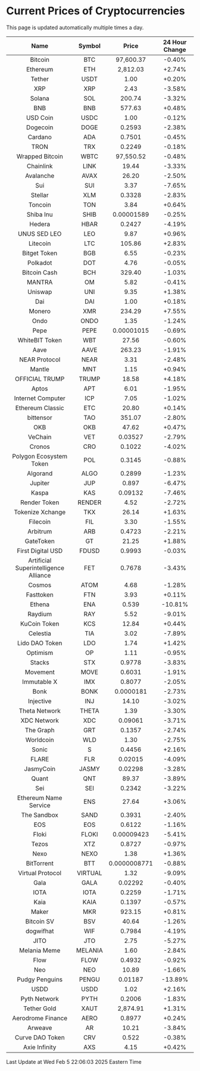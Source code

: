 # Current Prices of Cryptocurrencies
This page is updated automatically multiple times a day.

| Name | Symbol | Price | 24 Hour Change |
| :---: |:---:| :---: | :---: |
| Bitcoin | BTC | 97,600.37 | -0.40% |
| Ethereum | ETH | 2,812.03 | +2.74% |
| Tether | USDT | 1.00 | +0.20% |
| XRP | XRP | 2.43 | -3.58% |
| Solana | SOL | 200.74 | -3.32% |
| BNB | BNB | 577.63 | +0.48% |
| USD Coin | USDC | 1.00 | -0.12% |
| Dogecoin | DOGE | 0.2593 | -2.38% |
| Cardano | ADA | 0.7501 | -0.45% |
| TRON | TRX | 0.2249 | -0.18% |
| Wrapped Bitcoin | WBTC | 97,550.52 | -0.48% |
| Chainlink | LINK | 19.44 | -3.33% |
| Avalanche | AVAX | 26.20 | -2.50% |
| Sui | SUI | 3.37 | -7.65% |
| Stellar | XLM | 0.3328 | -2.83% |
| Toncoin | TON | 3.84 | +0.64% |
| Shiba Inu | SHIB | 0.00001589 | -0.25% |
| Hedera | HBAR | 0.2427 | -4.19% |
| UNUS SED LEO | LEO | 9.87 | +0.96% |
| Litecoin | LTC | 105.86 | +2.83% |
| Bitget Token | BGB | 6.55 | -0.23% |
| Polkadot | DOT | 4.76 | -0.05% |
| Bitcoin Cash | BCH | 329.40 | -1.03% |
| MANTRA | OM | 5.82 | -0.41% |
| Uniswap | UNI | 9.35 | +1.38% |
| Dai | DAI | 1.00 | +0.18% |
| Monero | XMR | 234.29 | +7.55% |
| Ondo | ONDO | 1.35 | -1.24% |
| Pepe | PEPE | 0.00001015 | -0.69% |
| WhiteBIT Token | WBT | 27.56 | -0.60% |
| Aave | AAVE | 263.23 | -1.91% |
| NEAR Protocol | NEAR | 3.31 | -2.48% |
| Mantle | MNT | 1.15 | +0.94% |
| OFFICIAL TRUMP | TRUMP | 18.58 | +4.18% |
| Aptos | APT | 6.01 | -1.95% |
| Internet Computer | ICP | 7.05 | -1.02% |
| Ethereum Classic | ETC | 20.80 | +0.14% |
| bittensor | TAO | 351.07 | -2.80% |
| OKB | OKB | 47.62 | +0.47% |
| VeChain | VET | 0.03527 | -2.79% |
| Cronos | CRO | 0.1022 | -4.02% |
| Polygon Ecosystem Token | POL | 0.3145 | -0.88% |
| Algorand | ALGO | 0.2899 | -1.23% |
| Jupiter | JUP | 0.897 | -6.47% |
| Kaspa | KAS | 0.09132 | -7.46% |
| Render Token | RENDER | 4.52 | -2.72% |
| Tokenize Xchange | TKX | 26.14 | +1.63% |
| Filecoin | FIL | 3.30 | -1.55% |
| Arbitrum | ARB | 0.4723 | -2.21% |
| GateToken | GT | 21.25 | +1.88% |
| First Digital USD | FDUSD | 0.9993 | -0.03% |
| Artificial Superintelligence Alliance | FET | 0.7678 | -3.43% |
| Cosmos | ATOM | 4.68 | -1.28% |
| Fasttoken | FTN | 3.93 | +0.11% |
| Ethena | ENA | 0.539 | -10.81% |
| Raydium | RAY | 5.52 | -9.01% |
| KuCoin Token | KCS | 12.84 | +0.44% |
| Celestia | TIA | 3.02 | -7.89% |
| Lido DAO Token | LDO | 1.74 | +1.42% |
| Optimism | OP | 1.11 | -0.95% |
| Stacks | STX | 0.9778 | -3.83% |
| Movement | MOVE | 0.6031 | -1.91% |
| Immutable X | IMX | 0.8077 | -2.05% |
| Bonk | BONK | 0.0000181 | -2.73% |
| Injective | INJ | 14.10 | -3.02% |
| Theta Network | THETA | 1.39 | -3.30% |
| XDC Network | XDC | 0.09061 | -3.71% |
| The Graph | GRT | 0.1357 | -2.74% |
| Worldcoin | WLD | 1.30 | -2.75% |
| Sonic | S | 0.4456 | +2.16% |
| FLARE | FLR | 0.02015 | -4.09% |
| JasmyCoin | JASMY | 0.02298 | -3.28% |
| Quant | QNT | 89.37 | -3.89% |
| Sei | SEI | 0.2342 | -3.22% |
| Ethereum Name Service | ENS | 27.64 | +3.06% |
| The Sandbox | SAND | 0.3931 | -2.40% |
| EOS | EOS | 0.6122 | -1.16% |
| Floki | FLOKI | 0.00009423 | -5.41% |
| Tezos | XTZ | 0.8727 | -0.97% |
| Nexo | NEXO | 1.38 | +1.36% |
| BitTorrent | BTT | 0.0000008771 | -0.88% |
| Virtual Protocol | VIRTUAL | 1.32 | -9.09% |
| Gala | GALA | 0.02292 | -0.40% |
| IOTA | IOTA | 0.2259 | -1.71% |
| Kaia | KAIA | 0.1397 | -0.57% |
| Maker | MKR | 923.15 | +0.81% |
| Bitcoin SV | BSV | 40.64 | -1.26% |
| dogwifhat | WIF | 0.7984 | -4.19% |
| JITO | JTO | 2.75 | -5.27% |
| Melania Meme | MELANIA | 1.60 | -2.84% |
| Flow | FLOW | 0.4932 | -0.92% |
| Neo | NEO | 10.89 | -1.66% |
| Pudgy Penguins | PENGU | 0.01187 | -13.89% |
| USDD | USDD | 1.02 | +2.16% |
| Pyth Network | PYTH | 0.2006 | -1.83% |
| Tether Gold | XAUT | 2,874.91 | +1.31% |
| Aerodrome Finance | AERO | 0.8977 | +0.24% |
| Arweave | AR | 10.21 | -3.84% |
| Curve DAO Token | CRV | 0.522 | -0.38% |
| Axie Infinity | AXS | 4.15 | +0.42% |

Last Update at Wed Feb  5 22:06:03 2025 Eastern Time